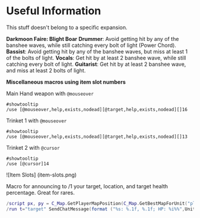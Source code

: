 # Useful Information
This stuff doesn't belong to a specific expansion.

**__Darkmoon Faire:  Blight Boar__**
**Drummer**:  Avoid getting hit by any of the banshee waves, while still catching every bolt of light (Power Chord).
**Bassist**:  Avoid getting hit by any of the banshee waves, but miss at least 1 of the bolts of light.
**Vocals**:  Get hit by at least 2 banshee wave, while still catching every bolt of light.
**Guitarist**:  Get hit by at least 2 banshee wave, and miss at least 2 bolts of light.

**Miscellaneous macros using item slot numbers**

Main Hand weapon with `@mouseover`
```
#showtooltip
/use [@mouseover,help,exists,nodead][@target,help,exists,nodead][]16
```

Trinket 1 with `@mouseover`
```
#showtooltip
/use [@mouseover,help,exists,nodead][@target,help,exists,nodead][]13
```

Trinket 2 with `@cursor`
```
#showtooltip
/use [@cursor]14
```
![Item Slots] (item-slots.png)

Macro for announcing to /1 your target, location, and target health percentage.  Great for rares.
```Lua
/script px, py = C_Map.GetPlayerMapPosition(C_Map.GetBestMapForUnit("player"), "player"):GetXY()
/run t="target" SendChatMessage(format ("%s: %.1f, %.1f; HP: %i%%",UnitName(t),px*100,py*100,(UnitHealth(t)/UnitHealthMax(t)*100)),  "CHANNEL", nil, 1);
```
